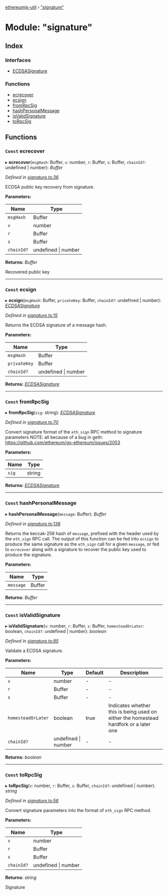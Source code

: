 [ethereumjs-util](../README.md) › ["signature"](_signature_.md)

# Module: "signature"

## Index

### Interfaces

* [ECDSASignature](../interfaces/_signature_.ecdsasignature.md)

### Functions

* [ecrecover](_signature_.md#const-ecrecover)
* [ecsign](_signature_.md#const-ecsign)
* [fromRpcSig](_signature_.md#const-fromrpcsig)
* [hashPersonalMessage](_signature_.md#const-hashpersonalmessage)
* [isValidSignature](_signature_.md#const-isvalidsignature)
* [toRpcSig](_signature_.md#const-torpcsig)

## Functions

### `Const` ecrecover

▸ **ecrecover**(`msgHash`: Buffer, `v`: number, `r`: Buffer, `s`: Buffer, `chainId?`: undefined | number): *Buffer*

*Defined in [signature.ts:36](https://github.com/ethereumjs/ethereumjs-util/blob/master/src/signature.ts#L36)*

ECDSA public key recovery from signature.

**Parameters:**

Name | Type |
------ | ------ |
`msgHash` | Buffer |
`v` | number |
`r` | Buffer |
`s` | Buffer |
`chainId?` | undefined &#124; number |

**Returns:** *Buffer*

Recovered public key

___

### `Const` ecsign

▸ **ecsign**(`msgHash`: Buffer, `privateKey`: Buffer, `chainId?`: undefined | number): *[ECDSASignature](../interfaces/_signature_.ecdsasignature.md)*

*Defined in [signature.ts:15](https://github.com/ethereumjs/ethereumjs-util/blob/master/src/signature.ts#L15)*

Returns the ECDSA signature of a message hash.

**Parameters:**

Name | Type |
------ | ------ |
`msgHash` | Buffer |
`privateKey` | Buffer |
`chainId?` | undefined &#124; number |

**Returns:** *[ECDSASignature](../interfaces/_signature_.ecdsasignature.md)*

___

### `Const` fromRpcSig

▸ **fromRpcSig**(`sig`: string): *[ECDSASignature](../interfaces/_signature_.ecdsasignature.md)*

*Defined in [signature.ts:70](https://github.com/ethereumjs/ethereumjs-util/blob/master/src/signature.ts#L70)*

Convert signature format of the `eth_sign` RPC method to signature parameters
NOTE: all because of a bug in geth: https://github.com/ethereum/go-ethereum/issues/2053

**Parameters:**

Name | Type |
------ | ------ |
`sig` | string |

**Returns:** *[ECDSASignature](../interfaces/_signature_.ecdsasignature.md)*

___

### `Const` hashPersonalMessage

▸ **hashPersonalMessage**(`message`: Buffer): *Buffer*

*Defined in [signature.ts:136](https://github.com/ethereumjs/ethereumjs-util/blob/master/src/signature.ts#L136)*

Returns the keccak-256 hash of `message`, prefixed with the header used by the `eth_sign` RPC call.
The output of this function can be fed into `ecsign` to produce the same signature as the `eth_sign`
call for a given `message`, or fed to `ecrecover` along with a signature to recover the public key
used to produce the signature.

**Parameters:**

Name | Type |
------ | ------ |
`message` | Buffer |

**Returns:** *Buffer*

___

### `Const` isValidSignature

▸ **isValidSignature**(`v`: number, `r`: Buffer, `s`: Buffer, `homesteadOrLater`: boolean, `chainId?`: undefined | number): *boolean*

*Defined in [signature.ts:95](https://github.com/ethereumjs/ethereumjs-util/blob/master/src/signature.ts#L95)*

Validate a ECDSA signature.

**Parameters:**

Name | Type | Default | Description |
------ | ------ | ------ | ------ |
`v` | number | - | - |
`r` | Buffer | - | - |
`s` | Buffer | - | - |
`homesteadOrLater` | boolean | true | Indicates whether this is being used on either the homestead hardfork or a later one  |
`chainId?` | undefined &#124; number | - | - |

**Returns:** *boolean*

___

### `Const` toRpcSig

▸ **toRpcSig**(`v`: number, `r`: Buffer, `s`: Buffer, `chainId?`: undefined | number): *string*

*Defined in [signature.ts:56](https://github.com/ethereumjs/ethereumjs-util/blob/master/src/signature.ts#L56)*

Convert signature parameters into the format of `eth_sign` RPC method.

**Parameters:**

Name | Type |
------ | ------ |
`v` | number |
`r` | Buffer |
`s` | Buffer |
`chainId?` | undefined &#124; number |

**Returns:** *string*

Signature
